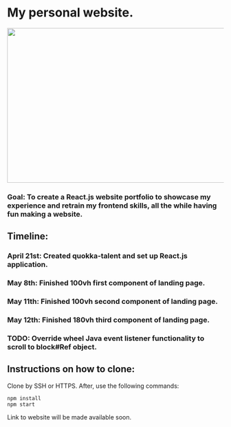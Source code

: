 # My personal website.

<img src="https://user-images.githubusercontent.com/68435081/233759182-7c343ffe-312a-4e0a-939f-0435be21b765.png" width="800" height="360">

### Goal: To create a React.js website portfolio to showcase my experience and retrain my frontend skills, all the while having fun making a website.

## Timeline:

### April 21st: Created quokka-talent and set up React.js application.

### May 8th: Finished 100vh first component of landing page.

### May 11th: Finished 100vh second component of landing page.

### May 12th: Finished 180vh third component of landing page.

### TODO: Override wheel Java event listener functionality to scroll to block\#Ref object.

## Instructions on how to clone:

Clone by SSH or HTTPS. After, use the following commands:

```
npm install
npm start
```

Link to website will be made available soon.
